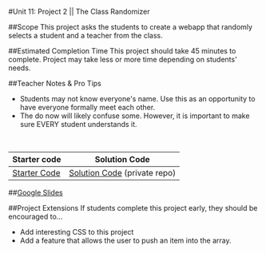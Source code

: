 #Unit 11: Project 2 || The Class Randomizer


##Scope
This project asks the students to create a webapp that randomly selects a student and a teacher from the class.

##Estimated Completion Time
This project should take 45 minutes to complete. Project may take less or more time depending on students' needs.  

##Teacher Notes & Pro Tips
* Students may not know everyone's name. Use this as an opportunity to have everyone formally meet each other.
* The do now will likely confuse some. However, it is important to make sure EVERY student understands it. 

<br>

| Starter code | Solution Code |
|-------|-------|
|[Starter Code](https://github.com/ScriptEdcurriculum/classRandomizerStarterCode) | [Solution Code](https://github.com/ScriptEdcurriculum/solutions2016/tree/master/year1/unit11/project2) (private repo)|

##[Google Slides](https://docs.google.com/presentation/d/15_PM3BGew-tPXcxOT3Fbbi0uD3cYusw39qn02Lx-okg/edit?usp=sharing)

##Project Extensions
If students complete this project early, they should be encouraged to...

* Add interesting CSS to this project
* Add a feature that allows the user to push an item into the array.

 




